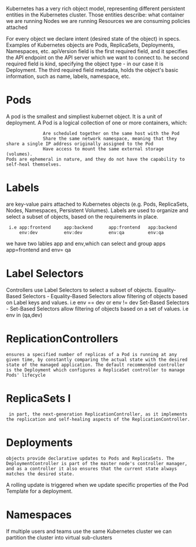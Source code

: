 Kubernetes has a very rich object model, representing different persistent entities in the Kubernetes cluster. Those entities describe:
  what container we are running
   Nodes we are running 
   Resources we are consuming
   policies attached 


  For every object we declare intent (desired state of the object) in specs. Examples of Kubernetes objects are Pods, ReplicaSets, Deployments, Namespaces, etc.   apiVersion field is the first required field, and it specifies the API endpoint on the API server which we want to connect to. he second required field is kind, specifying the object type - in our case it is Deployment. The third required field metadata, holds the object's basic information, such as name, labels, namespace, etc. 

# Pods
  A pod is the smallest and simpliest kubernet  object. It is a unit of deployment.
  A Pod is a logical collection of one or more containers, which:

                  Are scheduled together on the same host with the Pod
                  Share the same network namespace, meaning that they share a single IP address originally assigned to the Pod
                  Have access to mount the same external storage (volumes).
    Pods are ephemeral in nature, and they do not have the capability to self-heal themselves.

 # Labels
  are key-value pairs attached to Kubernetes objects (e.g. Pods, ReplicaSets, Nodes, Namespaces, Persistent Volumes). Labels are used to organize and select a subset of objects, based on the requirements in place. 

     i.e app:frontend     app:backend      app:frontend   app:backend
         env:dev          env:dev          env:qa         env:qa

 we have two lables app and env,which can select and group apps app=frontend and env= qa

 # Label Selectors
Controllers use Label Selectors to select a subset of objects. 
        Equality-Based Selectors - Equality-Based Selectors allow filtering of objects based on Label keys and values. i.e env == dev or env != dev 
        Set-Based Selectors - Set-Based Selectors allow filtering of objects based on a set of values. i.e env in (qa,dev)

 # ReplicationControllers
    ensures a specified number of replicas of a Pod is running at any given time, by constantly comparing the actual state with the desired state of the managed application. The default recommended controller is the Deployment which configures a ReplicaSet controller to manage Pods' lifecycle

 # ReplicaSets I
     in part, the next-generation ReplicationController, as it implements the replication and self-healing aspects of the ReplicationController. 

 # Deployments 
    objects provide declarative updates to Pods and ReplicaSets. The DeploymentController is part of the master node's controller manager, and as a controller it also ensures that the current state always matches the desired state.

  A rolling update is triggered when we update specific properties of the Pod Template for a deployment.
  # Namespaces
  If multiple users and teams use the same Kubernetes cluster we can partition the cluster into virtual sub-clusters                




  
